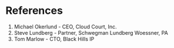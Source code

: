 # References

1. Michael Okerlund - CEO, Cloud Court, Inc.
2. Steve Lundberg - Partner, Schwegman Lundberg Woessner, PA
3. Tom Marlow - CTO, Black Hills IP